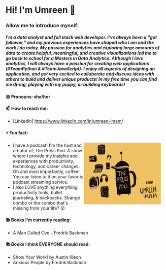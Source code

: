 # Hi! I'm Umreen :wave:

### Allow me to introduce myself: 
##### I'm a data analyst and full stack web developer. I've always been a "gut follower," and my previous experiences have shaped who I am and the work I do today. My passion for analytics and exploring large amounts of data to create helpful, meaningful, and creative visualizations led me to go back to school for a Masters in Data Analytics.  Although I love analytics, I will always have a passion for creating web applications (#TeamPython & #TeamJavaScript). I enjoy all aspects of designing an application, and get very excited to collaborate and discuss ideas with others to build and deliver unique products! In my free time you can find me dj-ing, playing with my puppy, or building keyboards!

#### 😄 Pronouns: she/her

#### 📫 How to reach me:
  * [LinkedIn] https://www.linkedin.com/in/umreen-imam/

#### ⚡ Fun fact:

  <img src='new_logo.jpg' width='250px' height='200px' align="right" />
  
  * I have a podcast! I'm the host and creator of, The Press Pod. A show where I provide my insights and experiences with productivity, technology, and career changes. Oh and most importantly, coffee! You can listen to it on your favorite podcast streaming service.
  * I also LOVE anything everything productivity tools, bullet journaling, & backpacks. Strange combo or the combo that's missing from your life? :open_mouth:

#### :books: Books I'm currently reading: 
  * A Man Called Ove - Fredrik Backman
  
#### :books: Books I think EVERYONE should read: 
   * Show Your Work! by Austin Kleon <br/>
   * Anxious People by Fredrik Backman
